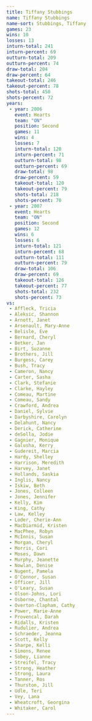 ```yaml
---
title: Tiffany Stubbings
name: Tiffany Stubbings
name-sort: Stubbings, Tiffany
games: 23
wins: 10
losses: 13
inturn-total: 241
inturn-percent: 69
outturn-total: 209
outturn-percent: 74
draw-total: 204
draw-percent: 64
takeout-total: 246
takeout-percent: 78
shots-total: 450
shots-percent: 72
years:
 - year: 2006
   event: Hearts
   team: "ON"
   position: Second
   games: 11
   wins: 4
   losses: 7
   inturn-total: 120
   inturn-percent: 71
   outturn-total: 98
   outturn-percent: 69
   draw-total: 98
   draw-percent: 59
   takeout-total: 120
   takeout-percent: 79
   shots-total: 218
   shots-percent: 70
 - year: 2007
   event: Hearts
   team: "ON"
   position: Second
   games: 12
   wins: 6
   losses: 6
   inturn-total: 121
   inturn-percent: 68
   outturn-total: 111
   outturn-percent: 79
   draw-total: 106
   draw-percent: 69
   takeout-total: 126
   takeout-percent: 77
   shots-total: 232
   shots-percent: 73
vs:
 - Affleck, Tricia
 - Aleksic, Shannon
 - Arnott, Janet
 - Arsenault, Mary-Anne
 - Belisle, Eve
 - Bernard, Cheryl
 - Betker, Jan
 - Birt, Suzanne
 - Brothers, Jill
 - Burgess, Carey
 - Bush, Tracy
 - Cameron, Nancy
 - Carter, Sasha
 - Clark, Stefanie
 - Clarke, Hayley
 - Comeau, Martine
 - Comeau, Sandy
 - Crawford, Andrea
 - Daniel, Sylvie
 - Darbyshire, Carolyn
 - Delahunt, Nancy
 - Derick, Catherine
 - deSolla, Jodie
 - Gagnier, Monique
 - Galusha, Kerry
 - Gudereit, Marcia
 - Hardy, Shelley
 - Harrison, Meredith
 - Harvey, Janet
 - Hollands, Saskia
 - Inglis, Nancy
 - Iskiw, Beth
 - Jones, Colleen
 - Jones, Jennifer
 - Kelly, Kim
 - King, Cathy
 - Law, Kelley
 - Loder, Cherie-Ann
 - MacDiarmid, Kristen
 - MacPhee, Robyn
 - McInnis, Susan
 - Morgan, Cheryl
 - Morris, Cori
 - Moses, Dawn
 - Murphy, Jeanette
 - Nowlan, Denise
 - Nugent, Pamela
 - O'Connor, Susan
 - Officer, Jill
 - O'Leary, Susan
 - Olson-Johns, Lori
 - Osborne, Chantal
 - Overton-Clapham, Cathy
 - Power, Marie-Anne
 - Provencal, Darah
 - Ridalls, Kristen
 - Rudulier, Andrea
 - Schraeder, Jeanna
 - Scott, Kelly
 - Sharpe, Kelli
 - Simons, Renee
 - Sobey, Lianne
 - Streifel, Tracy
 - Strong, Heather
 - Strong, Laura
 - Tanner, Ros
 - Thurston, Jill
 - Udle, Teri
 - Vey, Lana
 - Wheatcroft, Georgina
 - Whitaker, Carol
---
```


